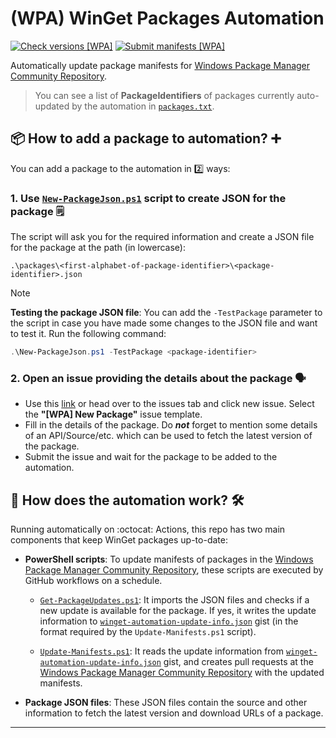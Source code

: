 # (WPA) WinGet Packages Automation

[![Check versions [WPA]][check-versions-badge]][check-versions-runs]
[![Submit manifests [WPA]][submit-manifests-badge]][submit-manifests-runs]

Automatically update package manifests for [Windows Package Manager Community Repository][winget-pkgs-repo].

> You can see a list of **PackageIdentifiers** of packages currently auto-updated by the automation in [`packages.txt`][packages-txt].

## 📦 How to add a package to automation? ➕

You can add a package to the automation in :two: ways:

### 1. Use [`New-PackageJson.ps1`][new-package-json-script] script to create JSON for the package 🗒️

The script will ask you for the required information and create a JSON file for the package at the path (in lowercase):

```text
.\packages\<first-alphabet-of-package-identifier>\<package-identifier>.json
```

> [!NOTE]
> **Testing the package JSON file**: You can add the `-TestPackage` parameter to the script in case you have made some changes to the JSON file and want to test it. Run the following command:
>
> ```powershell
> .\New-PackageJson.ps1 -TestPackage <package-identifier>
> ```

### 2. Open an issue providing the details about the package 🗣️

- Use this [link][new-package-issue] or head over to the issues tab and click new issue. Select the **"[WPA] New Package"** issue template.
- Fill in the details of the package. Do **_not_** forget to mention some details of an API/Source/etc. which can be used to fetch the latest version of the package.
- Submit the issue and wait for the package to be added to the automation.

## 🤖 How does the automation work? 🛠️

Running automatically on :octocat: Actions, this repo has two main components that keep WinGet packages up-to-date:

- **PowerShell scripts**: To update manifests of packages in the [Windows Package Manager Community Repository][winget-pkgs-repo], these scripts are executed by GitHub workflows on a schedule.

  - [`Get-PackageUpdates.ps1`][get-package-updates-ps1]: It imports the JSON files and checks if a new update is available for the package. If yes, it writes the update information to [`winget-automation-update-info.json`][winget-automation-update-info-json-gist] gist (in the format required by the `Update-Manifests.ps1` script).

  - [`Update-Manifests.ps1`][update-manifests-ps1]: It reads the update information from [`winget-automation-update-info.json`][winget-automation-update-info-json-gist] gist, and creates pull requests at the [Windows Package Manager Community Repository][winget-pkgs-repo] with the updated manifests.

- **Package JSON files**: These JSON files contain the source and other information to fetch the latest version and download URLs of a package.

---------------------

[new-package-json-script]: https://github.com/vedantmgoyal2009/vedantmgoyal2009/blob/-/winget-pkgs-automation/New-PackageJson.ps1
[check-versions-badge]: https://github.com/vedantmgoyal2009/vedantmgoyal2009/actions/workflows/check-versions.yml/badge.svg
[check-versions-runs]: https://github.com/vedantmgoyal2009/vedantmgoyal2009/actions/workflows/check-versions.yml
[submit-manifests-badge]: https://github.com/vedantmgoyal2009/vedantmgoyal2009/actions/workflows/create-prs.yml/badge.svg
[submit-manifests-runs]: https://github.com/vedantmgoyal2009/vedantmgoyal2009/actions/workflows/create-prs.yml
[new-package-issue]: https://github.com/vedantmgoyal2009/vedantmgoyal2009/issues/new?assignees=vedantmgoyal2009&labels=new+package+%28wpa%29&projects=&template=wpa-pkg-request.yml&title=%5BNew+Package%5D%3A+
[get-package-updates-ps1]: https://github.com/vedantmgoyal2009/vedantmgoyal2009/blob/-/winget-pkgs-automation/Get-PackageUpdates.ps1
[update-manifests-ps1]: https://github.com/vedantmgoyal2009/vedantmgoyal2009/blob/-/winget-pkgs-automation/Update-Manifests.ps1
[packages-txt]: https://github.com/vedantmgoyal2009/vedantmgoyal2009/blob/-/winget-pkgs-automation/packages.txt
[winget-automation-update-info-json-gist]: https://gist.github.com/vedantmgoyal2009/9918bc6afa43d80b311804789a3478b0
[winget-pkgs-repo]: https://github.com/microsoft/winget-pkgs
